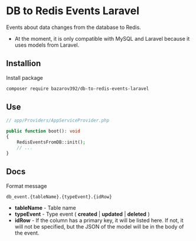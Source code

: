 # DB to Redis Events Laravel
<p>Events about data changes from the database to Redis.</p>

* At the moment, it is only compatible with MySQL and Laravel because it uses models from Laravel.

## Installion 

Install package 
```bash
composer require bazarov392/db-to-redis-events-laravel
```

## Use

```php
// app/Providers/AppServiceProvider.php

public function boot(): void
{
    RedisEventsFromDB::init();
    // ...
}
```

## Docs

Format message
```text
db_event.{tableName}.{typeEvent}.{idRow}
```

* <b>tableName</b> - Table name
* <b>typeEvent</b> - Type event ( <b>created</b> | <b>updated</b> | <b>deleted</b> )
* <b>idRow</b> - If the column has a primary key, it will be listed here. If not, it will not be specified, but the JSON of the model will be in the body of the event.
